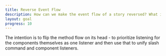 ```yaml
---
title: Reverse Event Flow
description: How can we make the event flow of a story reversed? What if it started from the component, not the command?
layout: goal
progress: 10
---
```


The intention is to flip the method flow on its head - to prioritize listening for the components themselves as one listener and then use that to unify slash command and component listeners.